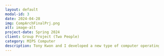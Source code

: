 ```yaml
---
layout: default
modal-id: 3
date: 2024-04-28
img: CompArchFinalPrj.png
alt: image-alt
project-date: Spring 2024
client: Group Project (Two People)
category: MIPS Computer
description: Tony Kwon and I developed a new type of computer operating system with Verilog codes. Our computer is built using 32-bit MIPS words featuring unique instruction formats. Rather than using common basic instruction formats, our computer runs based on the following basic instruction formats: "R type: instr[31:26] = OP code, instr[25:19] = rs, instr[18:12] = rt, instr[11:5] = rd, instr[4:0] = shamt" "I type: instr[31:26] = OP code, instr[25:19] = rs, instr[18:12] = rt, instr[11:0] = immediate" "J type: instr[31:26] = OP code, instr[25:0] = address."
---
```

